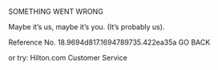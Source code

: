 SOMETHING WENT WRONG

Maybe it’s us, maybe it’s you.
(It’s probably us).

Reference No. 18.9694d817.1694789735.422ea35a
GO BACK

or try:
Hilton.com Customer Service